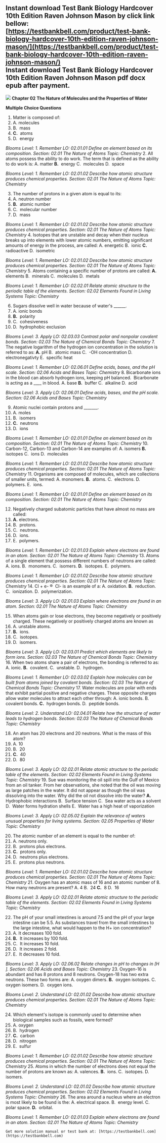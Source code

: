 Instant download **Test Bank Biology Hardcover 10th Edition Raven Johnson Mason** by click link bellow:  
[https://testbankbell.com/product/test-bank-biology-hardcover-10th-edition-raven-johnson-mason/](https://testbankbell.com/product/test-bank-biology-hardcover-10th-edition-raven-johnson-mason/)  
**Instant download Test Bank Biology Hardcover 10th Edition Raven Johnson Mason pdf docx epub after payment.**
--------------------------------------------------------------------------------------------------------------


![](https://testbankbell.com/wp-content/uploads/2023/05/Test-Bank-Biology-Hardcover-10th-Edition-Raven-Johnson-Mason-Losos-Singer-ISBN-10-0073383074-ISBN-13-978-0073383071.jpg)
**Chapter 02**
**The Nature of Molecules and the Properties of Water**



 **Multiple Choice Questions**
 1. Matter is composed of:
 2. A. molecules
 3. B.  mass
 4. **C.**  atoms
 5. D.  energy

*Blooms Level: 1. Remember
LO: 02.01.01 Define an element based on its composition.
Section: 02.01 The Nature of Atoms
Topic: Chemistry*
2. All atoms possess the ability to do work. The term that is defined as the ability to do work is:
A. matter
**B.**  energy
C.  molecules
D.  space


*Blooms Level: 1. Remember
LO: 02.01.02 Describe how atomic structure produces chemical properties.
Section: 02.01 The Nature of Atoms
Topic: Chemistry*


 3. The number of protons in a given atom is equal to its:
 4. A. neutron number
 5. **B.**  atomic number
 6. C.  molecular number
 7. D.  mass

*Blooms Level: 1. Remember
LO: 02.01.02 Describe how atomic structure produces chemical properties.
Section: 02.01 The Nature of Atoms
Topic: Chemistry*
4. Isotopes that are unstable and decay when their nucleus breaks up into elements with lower atomic numbers, emitting significant amounts of energy in the process, are called:
A. energetic
B.  ionic
**C.**  radioactive
D.  isometric


*Blooms Level: 1. Remember
LO: 02.01.02 Describe how atomic structure produces chemical properties.
Section: 02.01 The Nature of Atoms
Topic: Chemistry*
5. Atoms containing a specific number of protons are called:
**A.** elements
B.  minerals
C.  molecules
D.  metals


*Blooms Level: 1. Remember
LO: 02.02.01 Relate atomic structure to the periodic table of the elements.
Section: 02.02 Elements Found in Living Systems
Topic: Chemistry*


 6. Sugars dissolve well in water because of water's \_\_\_\_\_\_.
 7. A. ionic bonds
 8. **B.**  polarity
 9. C.  cohesiveness
 10. D.  hydrophobic exclusion

*Blooms Level: 3. Apply
LO: 02.03.03 Contrast polar and nonpolar covalent bonds.
Section: 02.03 The Nature of Chemical Bonds
Topic: Chemistry*
7. The negative logarithm of the hydrogen ion concentration in the solution is referred to as:
**A.** pH
B.  atomic mass
C.  -OH concentration
D.  electronegativty
E.  specific heat


*Blooms Level: 1. Remember
LO: 02.06.01 Define acids, bases, and the pH scale.
Section: 02.06 Acids and Bases
Topic: Chemistry*
8. Bicarbonate ions in the blood can absorb hydrogen ions, keeping pH balanced.  Bicarbonate is acting as a \_\_\_\_ in blood.
A. base
**B.**  buffer
C.  alkaline
D.  acid


*Blooms Level: 3. Apply
LO: 02.06.01 Define acids, bases, and the pH scale.
Section: 02.06 Acids and Bases
Topic: Chemistry*


 9. Atomic nuclei contain protons and \_\_\_\_\_\_\_.
 10. A. moles
 11. B.  isomers
 12. **C.**  neutrons
 13. D.  ions

*Blooms Level: 1. Remember
LO: 02.01.01 Define an element based on its composition.
Section: 02.01 The Nature of Atoms
Topic: Chemistry*
10. Carbon-12, Carbon-13 and Carbon-14 are examples of:
A. isomers
**B.**  isotopes
C.  ions
D.  molecules


*Blooms Level: 1. Remember
LO: 02.01.02 Describe how atomic structure produces chemical properties.
Section: 02.01 The Nature of Atoms
Topic: Chemistry*
11. Organisms are composed of molecules, which are collections of smaller units, termed:
A. monomers.
**B.**  atoms.
C.  electrons.
D.  polymers.
E.  ions.


*Blooms Level: 1. Remember
LO: 02.01.01 Define an element based on its composition.
Section: 02.01 The Nature of Atoms
Topic: Chemistry*


 12. Negatively charged subatomic particles that have almost no mass are called:
 13. **A.** electrons.
 14. B.  protons.
 15. C.  neutrons.
 16. D.  ions.
 17. E.  polymers.

*Blooms Level: 1. Remember
LO: 02.01.03 Explain where electrons are found in an atom.
Section: 02.01 The Nature of Atoms
Topic: Chemistry*
13. Atoms of a single element that possess different numbers of neutrons are called:
A. ions.
B.  monomers.
C.  isomers.
**D.**  isotopes.
E.  polymers.


*Blooms Level: 1. Remember
LO: 02.01.02 Describe how atomic structure produces chemical properties.
Section: 02.01 The Nature of Atoms
Topic: Chemistry*
14. Cl + e- ®  Cl- is an example of a:
A. oxidation.
**B.**  reduction.
C.  ionization.
D.  polymerization.


*Blooms Level: 3. Apply
LO: 02.01.03 Explain where electrons are found in an atom.
Section: 02.01 The Nature of Atoms
Topic: Chemistry*


 15. When atoms gain or lose electrons, they become negatively or positively charged. These negatively or positively charged atoms are known as
 16. A. unstable atoms.
 17. **B.**  ions.
 18. C.  isotopes.
 19. D.  isomers.

*Blooms Level: 3. Apply
LO: 02.03.01 Predict which elements are likely to form ions.
Section: 02.03 The Nature of Chemical Bonds
Topic: Chemistry*
16. When two atoms share a pair of electrons, the bonding is referred to as:
A. ionic.
**B.**  covalent.
C.  unstable.
D.  hydrogen.


*Blooms Level: 1. Remember
LO: 02.03.02 Explain how molecules can be built from atoms joined by covalent bonds.
Section: 02.03 The Nature of Chemical Bonds
Topic: Chemistry*
17. Water molecules are polar with ends that exhibit partial positive and negative charges. These opposite charges allow water molecules to attract each other through:
A. ionic bonds.
B.  covalent bonds.
**C.**  hydrogen bonds.
D.  peptide bonds.


*Blooms Level: 2. Understand
LO: 02.04.01 Relate how the structure of water leads to hydrogen bonds.
Section: 02.03 The Nature of Chemical Bonds
Topic: Chemistry*


 18. An atom has 20 electrons and 20 neutrons. What is the mass of this atom?
 19. A. 10
 20. B.  20
 21. **C.**  40
 22. D.  80

*Blooms Level: 3. Apply
LO: 02.02.01 Relate atomic structure to the periodic table of the elements.
Section: 02.02 Elements Found in Living Systems
Topic: Chemistry*
19. Sue was monitoring the oil spill into the Gulf of Mexico from an oil tanker. From her observations, she noted that the oil was moving as large patches in the water. It did not appear as though the oil was dissolving into the water. Why did the oil not dissolve into the water?
**A.** Hydrophobic interactions
B.  Surface tension
C.  Sea water acts as a solvent
D.  Water forms hydration shells
E.  Water has a high heat of vaporization


*Blooms Level: 3. Apply
LO: 02.05.02 Explain the relevance of waters unusual properties for living systems.
Section: 02.05 Properties of Water
Topic: Chemistry*


 20. The atomic number of an element is equal to the number of:
 21. A. neutrons only.
 22. B.  protons plus electrons.
 23. **C.**  protons only.
 24. D.  neutrons plus electrons.
 25. E.  protons plus neutrons.

*Blooms Level: 1. Remember
LO: 02.01.02 Describe how atomic structure produces chemical properties.
Section: 02.01 The Nature of Atoms
Topic: Chemistry*
21. Oxygen has an atomic mass of 16 and an atomic number of 8. How many neutrons are present?
A. 4
B.  24
**C.**  8
D.  16


*Blooms Level: 3. Apply
LO: 02.02.01 Relate atomic structure to the periodic table of the elements.
Section: 02.02 Elements Found in Living Systems
Topic: Chemistry*


 22. The pH of your small intestines is around 7.5 and the pH of your large intestine can be 5.5. As substances travel from the small intestines to the large intestine, what would happen to the H+ ion concentration?
 23. A. It decreases 100 fold.
 24. **B.**  It increases by 100 fold.
 25. C.  It increases 10 fold.
 26. D.  It increases 2 fold.
 27. E.  It decreases 10 fold.

*Blooms Level: 3. Apply
LO: 02.06.02 Relate changes in pH to changes in [H ].
Section: 02.06 Acids and Bases
Topic: Chemistry*
23. Oxygen-16 is abundant and has 8 protons and 8 neutrons. Oxygen-18 has two extra neutrons. These two forms are:
A. oxygen dimers.
**B.**  oxygen isotopes.
C.  oxygen isomers.
D.  oxygen ions.


*Blooms Level: 2. Understand
LO: 02.01.02 Describe how atomic structure produces chemical properties.
Section: 02.01 The Nature of Atoms
Topic: Chemistry*


 24. Which element's isotope is commonly used to determine when biological samples such as fossils, were formed?
 25. A. oxygen
 26. B.  hydrogen
 27. **C.**  carbon
 28. D.  nitrogen
 29. E.  sulfur

*Blooms Level: 1. Remember
LO: 02.01.02 Describe how atomic structure produces chemical properties.
Section: 02.01 The Nature of Atoms
Topic: Chemistry*
25. Atoms in which the number of electrons does not equal the number of protons are known as:
A. valences.
**B.**  ions.
C.  isotopes.
D.  isomers.


*Blooms Level: 2. Understand
LO: 02.01.02 Describe how atomic structure produces chemical properties.
Section: 02.02 Elements Found in Living Systems
Topic: Chemistry*
26. The area around a nucleus where an electron is most likely to be found is the:
A. electrical space.
B.  energy level.
C.  polar space.
**D.**  orbital.


*Blooms Level: 1. Remember
LO: 02.01.03 Explain where electrons are found in an atom.
Section: 02.01 The Nature of Atoms
Topic: Chemistry*


    Get more solution manual or test bank at: [https://testbankbell.com](https://testbankbell.com)
